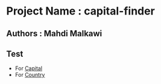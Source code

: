 # Project Name : capital-finder
## Authors : Mahdi Malkawi
## Test 
* For [Capital](https://capital-finder-sepia-two.vercel.app/api/capital_finder?capital=riyadh)
* For [Country](https://capital-finder-sepia-two.vercel.app/api/capital_finder?country=jordan)

